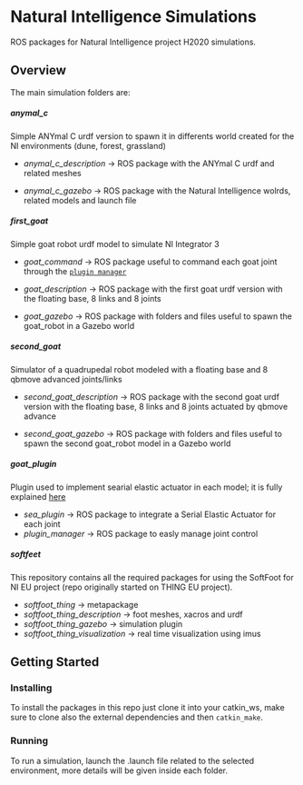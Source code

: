 # Natural Intelligence Simulations

ROS packages for Natural Intelligence project H2020 simulations.

## Overview

The main simulation folders are:

##### anymal_c

Simple ANYmal C urdf version to spawn it in differents world created for the NI environments (dune, forest, grassland)

- *anymal_c_description* →
ROS package with the ANYmal C urdf and related meshes
	
- *anymal_c_gazebo* →
ROS package with the Natural Intelligence wolrds, related models and launch file

##### first_goat

Simple goat robot urdf model to simulate NI Integrator 3

- *goat_command* →
ROS package useful to command each goat joint through the [`plugin manager`](https://github.com/NMMI/ROS-Gazebo-plugin-qbmove)

- *goat_description* →
ROS package with the first goat urdf version with the floating base, 8 links and 8 joints
	
- *goat_gazebo* →
ROS package with folders and files useful to spawn the goat_robot in a Gazebo world

##### second_goat

Simulator of a quadrupedal robot modeled with a floating base and 8 qbmove advanced joints/links


- *second_goat_description* →
ROS package with the second goat urdf version with the floating base, 8 links and 8 joints actuated by qbmove advance
	
- *second_goat_gazebo* →
ROS package with folders and files useful to spawn the second goat_robot model in a Gazebo world

##### goat_plugin

Plugin used to implement searial elastic actuator in each model; it is fully explained [here](https://github.com/NMMI/ROS-Gazebo-plugin-qbmove)

- *sea_plugin* → ROS package to integrate a Serial Elastic Actuator for each joint
- *plugin_manager* → ROS package to easly manage joint control

##### softfeet

This repository contains all the required packages for using the SoftFoot for NI EU project (repo originally started on THING EU project).


- *softfoot_thing* → metapackage
- *softfoot_thing_description* → foot meshes, xacros and urdf
- *softfoot_thing_gazebo* → simulation plugin
- *softfoot_thing_visualization* → real time visualization using imus


## Getting Started

### Installing

To install the packages in this repo just clone it into your catkin_ws, make sure to clone also the external dependencies and then `catkin_make`.

### Running 

To run a simulation, launch the .launch file related to the selected environment, more details will be given inside each folder.
